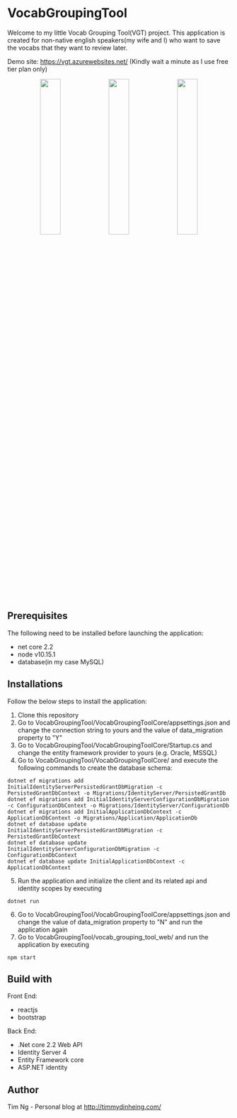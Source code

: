 # VocabGroupingTool

Welcome to my little Vocab Grouping Tool(VGT) project. This application is created for non-native english speakers(my wife and I) who want to save the vocabs that they want to review later.    

Demo site: https://vgt.azurewebsites.net/ (Kindly wait a minute as I use free tier plan only)

<p align="middle">
  <img src="https://ngdh32web.files.wordpress.com/2019/11/img_5942.png" width="30%" />
  <img src="https://ngdh32web.files.wordpress.com/2019/11/img_5941.png" width="30%" /> 
  <img src="https://ngdh32web.files.wordpress.com/2019/11/img_5940.png" width="30%" />
</p>

## Prerequisites

The following need to be installed before launching the application:
- net core 2.2
- node v10.15.1
- database(in my case MySQL)

## Installations

Follow the below steps to install the application:
1. Clone this repository
2. Go to VocabGroupingTool/VocabGroupingToolCore/appsettings.json and change the connection string to yours and the value of data_migration property to "Y"
3. Go to VocabGroupingTool/VocabGroupingToolCore/Startup.cs and change the entity framework provider to yours (e.g. Oracle, MSSQL)
4. Go to VocabGroupingTool/VocabGroupingToolCore/ and execute the following commands to create the database schema:
```
dotnet ef migrations add InitialIdentityServerPersistedGrantDbMigration -c PersistedGrantDbContext -o Migrations/IdentityServer/PersistedGrantDb
dotnet ef migrations add InitialIdentityServerConfigurationDbMigration -c ConfigurationDbContext -o Migrations/IdentityServer/ConfigurationDb
dotnet ef migrations add InitialApplicationDbContext -c ApplicationDbContext -o Migrations/Application/ApplicationDb
dotnet ef database update InitialIdentityServerPersistedGrantDbMigration -c  PersistedGrantDbContext
dotnet ef database update InitialIdentityServerConfigurationDbMigration -c ConfigurationDbContext
dotnet ef database update InitialApplicationDbContext -c ApplicationDbContext
```
5. Run the application and initialize the client and its related api and identity scopes by executing
```
dotnet run
```
6. Go to VocabGroupingTool/VocabGroupingToolCore/appsettings.json and change the value of data_migration property to "N" and run the application again
7. Go to VocabGroupingTool/vocab_grouping_tool_web/ and run the application by executing
```
npm start
```

## Build with
Front End:
- reactjs 
- bootstrap

Back End:
- .Net core 2.2 Web API
- Identity Server 4
- Entity Framework core
- ASP.NET identity

## Author
Tim Ng - Personal blog at http://timmydinheing.com/

